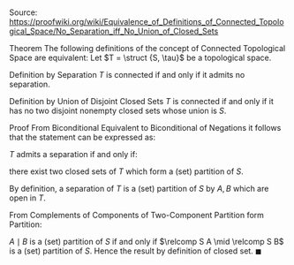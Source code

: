 # 

Source: https://proofwiki.org/wiki/Equivalence_of_Definitions_of_Connected_Topological_Space/No_Separation_iff_No_Union_of_Closed_Sets



Theorem
The following definitions of the concept of Connected Topological Space are equivalent:
Let $T = \struct {S, \tau}$ be a topological space.

Definition by Separation
$T$ is connected if and only if it admits no separation.

Definition by Union of Disjoint Closed Sets
$T$ is connected if and only if it has no two disjoint nonempty closed sets whose union is $S$.


Proof
From Biconditional Equivalent to Biconditional of Negations it follows that the statement can be expressed as:

$T$ admits a separation
if and only if:

there exist two closed sets of $T$ which form a (set) partition of $S$.

By definition, a separation of $T$ is a (set) partition of $S$ by $A, B$ which are open in $T$.

From Complements of Components of Two-Component Partition form Partition:

$A \mid B$ is a (set) partition of $S$ if and only if $\relcomp S A \mid \relcomp S B$ is a (set) partition of $S$.
Hence the result by definition of closed set.
$\blacksquare$






